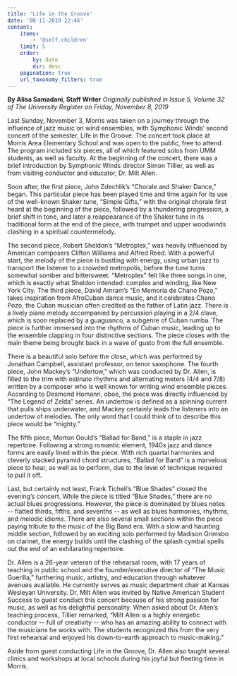 ```yaml
---
title: 'Life in the Groove'
date: '08-11-2019 22:46'
content:
    items:
        - '@self.children'
    limit: 5
    order:
        by: date
        dir: desc
    pagination: true
    url_taxonomy_filters: true
---
```


**By Alisa Samadani, Staff Writer** _Originally published in Issue 5, Volume 32 of The University Register on Friday, November 8, 2019_

Last Sunday, November 3, Morris was taken on a journey through the influence of jazz music on wind ensembles, with Symphonic Winds’ second concert of the semester, Life in the Groove. The concert took place at Morris Area Elementary School and was open to the public, free to attend. The program included six pieces, all of which featured solos from UMM students, as well as faculty. At the beginning of the concert, there was a brief introduction by Symphonic Winds director Simon
Tillier, as well as from visiting conductor and educator, Dr. Milt Allen.

Soon after, the first piece, John Zdechlik’s “Chorale and Shaker Dance,” began. This particular piece has been played time and time again for its use of the well-known Shaker tune, “Simple Gifts,” with the original chorale first heard at the beginning of the piece, followed by a thundering progression, a brief shift in tone, and later a reappearance of the Shaker tune in its traditional form at the end of the piece, with trumpet and upper woodwinds clashing in a spiritual countermelody.

The second piece, Robert Sheldon’s “Metroplex,” was heavily influenced by American composers Clifton Williams and Alfred Reed. With a powerful start, the melody of the piece is bustling with energy, using urban jazz to transport the listener to a crowded metropolis, before the tune turns somewhat somber and bittersweet. “Metroplex” felt like three songs in one, which is exactly what Sheldon intended: complex and winding, like New York City. The third piece, David Amram’s “En Memoria de Chano Pozo,” takes inspiration from AfroCuban dance music, and it celebrates Chano Pozo, the Cuban musician often credited as the father of Latin jazz. There is a lively piano melody accompanied by percussion playing in a 2/4 clave, which is soon replaced by a guaguanco, a subgenre of Cuban rumba. The piece is further immersed into the rhythms of Cuban music, leading up to the ensemble clapping in four distinctive sections. The piece closes with the main theme being brought back in a wave of gusto from the full ensemble. 

There is a beautiful solo before the close, which was performed by Jonathan Campbell, assistant professor, on tenor saxophone. The fourth piece, John Mackey’s “Undertow,” which was conducted by Dr. Allen, is filled to the trim with ostinato rhythms and alternating meters (4/4 and 7/8) written by a composer who is well known for writing wind ensemble pieces. According to Desmond Homann, oboe, the piece was directly influenced by “The Legend of Zelda” series. An undertow is defined as a spinning current that pulls ships underwater, and Mackey certainly leads the listeners into an undertow of melodies. The only word that I could think of to describe this piece would be “mighty.”

The fifth piece, Morton Gould’s “Ballad for Band,” is a staple in jazz repertoire. Following a strong romantic element, 1940s jazz and dance forms are easily lined within the piece. With rich quartal harmonies and cleverly stacked pyramid chord structures, “Ballad for Band” is a marvelous piece to hear, as well as to perform, due to the level of technique required to pull it off. 

Last, but certainly not least, Frank Ticheli’s “Blue Shades” closed the evening’s concert. While the piece is titled “Blue Shades,” there are no actual blues progressions. However, the piece is dominated by blues notes -- flatted thirds, fifths, and sevenths -- as well as blues harmonies, rhythms, and melodic idioms. There are also several small sections within the piece paying tribute to the music of the Big Band era. With a slow and haunting middle section, followed by an exciting solo performed by Madison Grimsbo on clarinet, the energy builds until the clashing of the splash cymbal spells out the end of an exhilarating repertoire. 

Dr. Allen is a 26-year veteran of the rehearsal room, with 17 years of teaching in public school and the founder/executive director of “The Music Guerilla,” furthering music, artistry, and education through whatever avenues available. He currently serves as music department chair at Kansas Wesleyan University. Dr. Milt Allen was invited by Native American Student Success to guest conduct this concert because of his strong passion for music, as well as his delightful personality. When asked about Dr. Allen’s teaching process, Tillier remarked, “Milt Allen is a highly energetic conductor -- full of creativity -- who has an amazing ability to connect with the 
musicians he works with. The students recognized this from the very first rehearsal and enjoyed his down-to-earth approach to music-making.”

Aside from guest conducting Life in the Groove, Dr. Allen also taught several clinics and workshops at local schools during his joyful but fleeting time in Morris. 